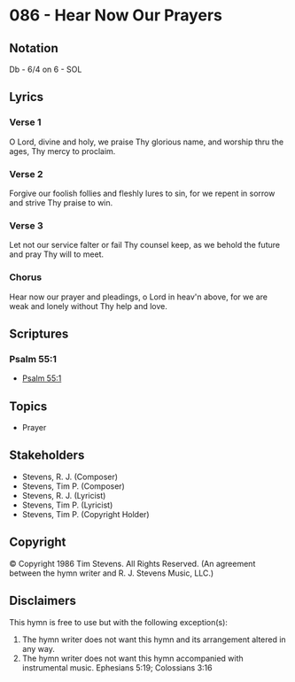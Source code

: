 # 086 - Hear Now Our Prayers

## Notation

Db - 6/4 on 6 - SOL

## Lyrics

### Verse 1

O Lord, divine and holy, we praise Thy glorious name, and worship thru the ages, Thy mercy to proclaim.

### Verse 2

Forgive our foolish follies and fleshly lures to sin, for we repent in sorrow and strive Thy praise to win.

### Verse 3

Let not our service falter or fail Thy counsel keep, as we behold the future and pray Thy will to meet.

### Chorus

Hear now our prayer and pleadings, o Lord in heav'n above, for we are weak and lonely without Thy help and love.


## Scriptures

### Psalm 55:1

- [Psalm 55:1](https://www.biblegateway.com/passage/?search=Psalm%2055%3A1)


## Topics

- Prayer

## Stakeholders

- Stevens, R. J. (Composer)
- Stevens, Tim P. (Composer)
- Stevens, R. J. (Lyricist)
- Stevens, Tim P. (Lyricist)
- Stevens, Tim P. (Copyright Holder)

## Copyright

© Copyright 1986 Tim Stevens. All Rights Reserved.
(An agreement between the hymn writer and R. J. Stevens Music, LLC.)

## Disclaimers

This hymn is free to use but with the following exception(s):
1. The hymn writer does not want this hymn and its arrangement altered in any way.
2. The hymn writer does not want this hymn accompanied with instrumental music.
Ephesians 5:19; Colossians 3:16

